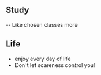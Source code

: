 ## Study
-- Like chosen classes more

## Life
- enjoy every day of life
- Don't let scareness control you!
